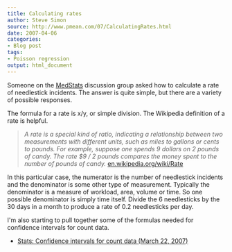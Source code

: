 ```yaml
---
title: Calculating rates
author: Steve Simon
source: http://www.pmean.com/07/CalculatingRates.html
date: 2007-04-06
categories:
- Blog post
tags:
- Poisson regression
output: html_document
---
```

Someone on the [MedStats](../category/InterestingWebsites.html#MeStXx)
discussion group asked how to calculate a rate of needlestick incidents.
The answer is quite simple, but there are a variety of possible
responses.

The formula for a rate is x/y, or simple division. The Wikipedia
definition of a rate is helpful.

> *A rate is a special kind of ratio, indicating a relationship between
> two measurements with different units, such as miles to gallons or
> cents to pounds. For example, suppose one spends 9 dollars on 2 pounds
> of candy. The rate \$9 / 2 pounds compares the money spent to the
> number of pounds of candy.*
> [en.wikipedia.org/wiki/Rate](http://en.wikipedia.org/wiki/Rate)

In this particular case, the numerator is the number of needlestick
incidents and the denominator is some other type of measurement.
Typically the denominator is a measure of workload, area, volume or
time. So one possible denominator is simply time itself. Divide the 6
needlesticks by the 30 days in a month to produce a rate of 0.2
needlesticks per day.

I'm also starting to pull together some of the formulas needed for
confidence intervals for count data.

-   [Stats: Confidence intervals for count data (March
    22, 2007)](CountData.html)
